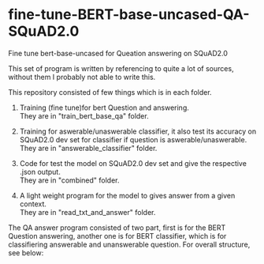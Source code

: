 # fine-tune-BERT-base-uncased-QA-SQuAD2.0
Fine tune bert-base-uncased for Queation answering on SQuAD2.0

This set of program is written by referencing to quite a lot of sources, without them I probably not able to write this.

This repository consisted of few things which is in each folder. </br>
1. Training (fine tune)for bert Question and answering.</br>
They are in "train_bert_base_qa" folder.

2. Training for aswerable/unaswerable classifier, it also test its accuracy on SQuAD2.0 dev set for classifier if question is aswerable/unaswerable.</br>
They are in "answerable_classifier" folder.

4. Code for test the model on SQuAD2.0 dev set and give the respective .json output.</br>
They are in "combined" folder.

6. A light weight program for the model to gives answer from a given context.</br>
They are in "read_txt_and_answer" folder.

The QA answer program consisted of two part, first is for the BERT Question answering, another one is for BERT classifier, which is for classifiering answerable and unanswerable question. For overall structure, see below:


